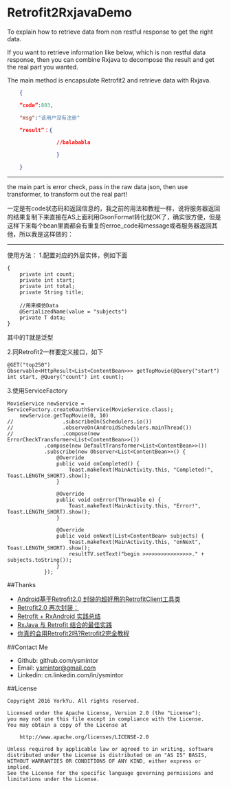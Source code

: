 # Retrofit2RxjavaDemo

To explain how to retrieve data from non restful response to get the right data.

If you want to retrieve information like below, which is non restful data response, then you can combine Rxjava to decompose the result and get the real part you wanted.

The main method is encapsulate Retrofit2 and retrieve data with Rxjava.

```json    
	{

	“code”:803,

	"msg":"该用户没有注册"

	“result”：{

                //balababla

                }

	}
```

----------

the main part is error check, pass in the raw data json, then use transformer, to transform out the real part!

一定是有code状态码和返回信息的，我之前的用法和教程一样，说将服务器返回的结果复制下来直接在AS上面利用GsonFormat转化就OK了，确实很方便，但是这样下来每个bean里面都会有重复的erroe_code和message或者服务器返回其他，所以我是这样做的：


----------

使用方法：
1.配置对应的外层实体，例如下面

	{
		private int count;
	    private int start;
	    private int total;
	    private String title;
	
	    //用来模仿Data
	    @SerializedName(value = "subjects")
	    private T data;
	}
其中的T就是泛型

2.同Retrofit2一样要定义接口，如下

	@GET("top250")
    Observable<HttpResult<List<ContentBean>>> getTopMovie(@Query("start") int start, @Query("count") int count);

3.使用ServiceFactory
	
	MovieService newService = ServiceFactory.createOauthService(MovieService.class);
        newService.getTopMovie(0, 10)
	//                .subscribeOn(Schedulers.io())
	//                .observeOn(AndroidSchedulers.mainThread())
	//                .compose(new ErrorCheckTransformer<List<ContentBean>>())
                .compose(new DefaultTransformer<List<ContentBean>>())
                .subscribe(new Observer<List<ContentBean>>() {
                    @Override
                    public void onCompleted() {
                        Toast.makeText(MainActivity.this, "Completed!", Toast.LENGTH_SHORT).show();
                    }

                    @Override
                    public void onError(Throwable e) {
                        Toast.makeText(MainActivity.this, "Error!", Toast.LENGTH_SHORT).show();
                    }

                    @Override
                    public void onNext(List<ContentBean> subjects) {
                        Toast.makeText(MainActivity.this, "onNext", Toast.LENGTH_SHORT).show();
                        resultTV.setText("begin >>>>>>>>>>>>>>>>." + subjects.toString());
                    }
                });

##Thanks
- [Android基于Retrofit2.0 封装的超好用的RetrofitClient工具类]( http://www.jianshu.com/p/29c2a9ac5abf)
- [Retrofit2.0 再次封装：](http://www.jianshu.com/p/7edc1cce6b93)
- [Retrofit + RxAndroid 实践总结](http://www.jianshu.com/p/f48f6d31314b)
- [RxJava 与 Retrofit 结合的最佳实践]( https://gank.io/post/56e80c2c677659311bed9841)
- [你真的会用Retrofit2吗?Retrofit2完全教程](http://www.jianshu.com/p/308f3c54abdd)

##Contact Me
- Github:   github.com/ysmintor
- Email:    ysmintor@gmail.com
- Linkedin: cn.linkedin.com/in/ysmintor


##License

    Copyright 2016 YorkYu. All rights reserved.

    Licensed under the Apache License, Version 2.0 (the "License");
    you may not use this file except in compliance with the License.
    You may obtain a copy of the License at

        http://www.apache.org/licenses/LICENSE-2.0

    Unless required by applicable law or agreed to in writing, software
    distributed under the License is distributed on an "AS IS" BASIS,
    WITHOUT WARRANTIES OR CONDITIONS OF ANY KIND, either express or implied.
    See the License for the specific language governing permissions and
    limitations under the License.
